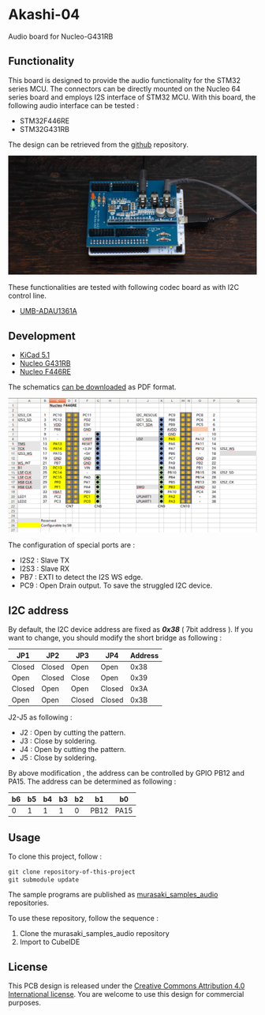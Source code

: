 # Akashi-04
Audio board for Nucleo-G431RB

## Functionality
This board is designed to provide the audio functionality for the  STM32 series MCU. 
The connectors can be directly mounted on the Nucleo 64 series board and employs I2S interface of STM32 MCU.
With this board, the following audio interface can be tested :
- STM32F446RE
- STM32G431RB

The design can be retrieved from the [github](https://github.com/suikan4github/Akashi-04) repository.

![Image](docs/board.jpg)


These functionalities are tested with following codec board as with I2C control line. 
- [UMB-ADAU1361A](http://dsps.shop-pro.jp/?pid=82798273)

## Development
- [KiCad 5.1](http://kicad-pcb.org/blog/2019/03/KiCad-5.1.0-Release/)
- [Nucleo G431RB](https://www.st.com/en/evaluation-tools/nucleo-g431rb.html)
- [Nucleo F446RE](https://www.st.com/en/evaluation-tools/nucleo-f446re.html)


The schematics [can be downloaded](docs/Akashi-04.pdf) as PDF format. 

![Pin Configurations](docs/pin_assign.png)

The configuration of special ports are :
- I2S2 : Slave TX
- I2S3 : Slave RX
- PB7 : EXTI to detect the I2S WS edge. 
- PC9 : Open Drain output. To save the struggled I2C device.


## I2C address
By default, the I2C device address are fixed as ***0x38*** ( 7bit address ). 
If you want to change, you should modify the short bridge as following : 

| JP1    | JP2    | JP3    | JP4    | Address |
---------|--------|--------|--------|---------|
| Closed | Closed | Open   | Open   | 0x38    |
| Open   | Closed | Close  | Open   | 0x39    |
| Closed | Open   | Open   | Closed | 0x3A    |
| Open   | Open   | Closed | Closed | 0x3B    |


J2-J5 as following :
- J2 : Open by cutting the pattern.
- J3 : Close by soldering.
- J4 : Open by cutting the pattern.
- J5 : Close by soldering.

By above modification , the address can be controlled by GPIO PB12 and PA15. The address can be determined as following :

| b6 | b5 | b4 | b3 | b2 | b1    | b0   |
-----|----|----|----|----|-------|---- 
| 0  | 1  | 1  | 1  | 0  | PB12  | PA15 |


## Usage
To clone this project, follow :
```
git clone repository-of-this-project
git submodule update
```


The sample programs are published as [murasaki_samples_audio](https://github.com/suikan4github/murasaki_samples_audio) repositories. 

 To use these repository, follow the sequence :
 1. Clone the murasaki_samples_audio repository
 1. Import to CubeIDE


## License
This PCB design is released under the [Creative Commons Attribution 4.0 International license](https://creativecommons.org/licenses/by/4.0/). 
You are welcome to use this design for commercial purposes. 